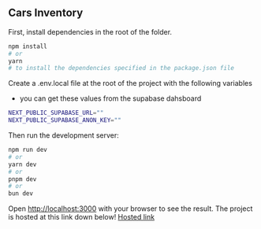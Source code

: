 

## Cars Inventory

First, install dependencies in the root of the folder. 

```bash
npm install
# or
yarn
# to install the dependencies specified in the package.json file
```

Create a .env.local file at the root of the project with the following variables
- you can get these values from the supabase dahsboard
  
```bash
NEXT_PUBLIC_SUPABASE_URL=""
NEXT_PUBLIC_SUPABASE_ANON_KEY=""
```

Then run the development server:

```bash
npm run dev
# or
yarn dev
# or
pnpm dev
# or
bun dev
```

Open [http://localhost:3000](http://localhost:3000) with your browser to see the result.
The project is hosted at this link down below!
[Hosted link](https://carsinventory.vercel.app/)  

